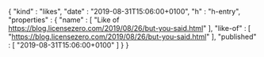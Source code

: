 {
  "kind" : "likes",
  "date" : "2019-08-31T15:06:00+0100",
  "h" : "h-entry",
  "properties" : {
    "name" : [ "Like of https://blog.licensezero.com/2019/08/26/but-you-said.html" ],
    "like-of" : [ "https://blog.licensezero.com/2019/08/26/but-you-said.html" ],
    "published" : [ "2019-08-31T15:06:00+0100" ]
  }
}
